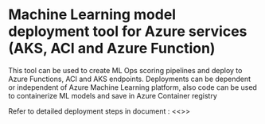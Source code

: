 # Machine Learning model deployment tool for Azure services (AKS, ACI and Azure Function)

This tool can be used to create ML Ops scoring pipelines and deploy to Azure Functions, ACI and AKS endpoints. Deployments can be dependent or independent of Azure Machine Learning platform, also code can be used to containerize ML models and save in Azure Container registry

Refer to detailed deployment steps in document : <<>>
